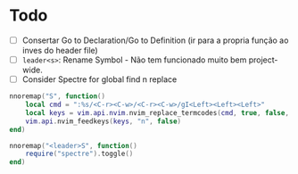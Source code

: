 # Todo

- [ ] Consertar Go to Declaration/Go to Definition (ir para a propria função ao inves do header file)
- [ ] `leader<s>`: Rename Symbol - Não tem funcionado muito bem project-wide.
- [ ] Consider Spectre for global find n replace

```lua
nnoremap("S", function()
    local cmd = ":%s/<C-r><C-w>/<C-r><C-w>/gI<Left><Left><Left>"
    local keys = vim.api.nvim.nvim_replace_termcodes(cmd, true, false, true)
    vim.api.nvim_feedkeys(keys, "n", false)
end)
```

```lua
nnoremap("<leader>S", function()
    require("spectre").toggle()
end)
```
